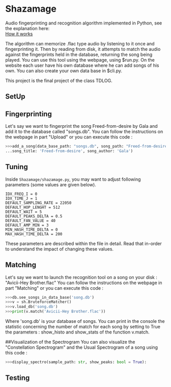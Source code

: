 Shazamage
==========

Audio fingerprinting and recognition algorithm implemented in Python, see the explanation here:  
[How it works](https://www.lesnumeriques.com/audio/magie-shazam-dans-entrailles-algorithme-a2375.html)

The algorithm can memorize .flac type audio by listening to it once and fingerprinting it. Then by reading from disk, it attempts to match the audio against the fingerprints held in the database, returning the song being played. 
You can use this tool using the webpage, using $run.py.
On the website each user have his own database where he can 
add songs of his own.
You can also create your own data base in $cli.py.

This project is the final project of the class TDLOG.
## SetUp

## Fingerprinting

Let's say we want to fingerprint the song Freed-from-desire by Gala  and add
it to the database called "songs.db".
You can follow the instructions on the webpage in part "Upload" or you can execute this code : 
```python
>>>add_a_song(data_base_path: "songs.db", song_path: "Freed-from-desire-Gala.flac",
...song_title: 'Freed-from-desire', song_author: 'Gala')
```

 

## Tuning

Inside `Shazamage/shazamage.py`, you may want to adjust following parameters (some values are given below).

    IDX_FREQ_I = 0
    IDX_TIME_J = 1
    DEFAULT_SAMPLING_RATE = 22050
    DEFAULT_HOP_LENGHT = 512
    DEFAULT_WAIT = 5
    DEFAULT_PEAKS_DELTA = 0.5
    DEFAULT_FAN_VALUE = 40
    DEFAULT_AMP_MIN = 3
    MIN_HASH_TIME_DELTA = 0
    MAX_HASH_TIME_DELTA = 200

    
These parameters are described within the file in detail. Read that in-order to understand the impact of changing these values.

## Matching
Let's say we want to launch the recognition tool on a song on your disk : "Avicii-Hey Brother.flac"
You can follow the instructions on the webpage in part "Matching" or you can execute this code : 
```python
>>>db.see_songs_in_data_base('song.db')
>>>v = sh.BruteforceMatcher()
>>>v.load_db('song.db')
>>>print(v.match('Avicii-Hey Brother.flac'))
```
Where 'song.db' is your database of songs. You can print in the console the statistic concerning
the number of match for each song by setting to True the parameters : show_histo and show_stats of the 
function v.match.

##Visualization of the Spectrogram 
You can also visualize the "Constellation Spectrogram" and the Usual Spectrogram of a song
using this code : 
```python
>>>display_spectro(sample_path: str, show_peaks: bool = True):
```

## Testing
